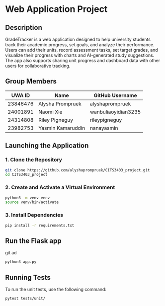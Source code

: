 # Web Application Project

  

## Description
GradeTracker is a web application designed to help university students track their academic progress, set goals, and analyze their performance. Users can add their units, record assessment tasks, set target grades, and visualize their progress with charts and AI-generated study suggestions. The app also supports sharing unit progress and dashboard data with other users for collaborative tracking.
  
  

## Group Members


| UWA ID   | Name               | GitHub Username          |
|----------|--------------------|--------------------------|
| 23846476 | Alysha Prompruek   | alyshaprompruek          |
| 24001891 | Naomi Xie          | wanbuliaoyidian3235      |
| 24314808 | Riley Pigneguy     | rileypigneguy            |
| 23982753 | Yasmin Kamaruddin  | nanayasmin               |
  
  
  

  
  

## Launching the Application

### 1. Clone the Repository

```bash
git clone https://github.com/alyshaprompruek/CITS3403_project.git
cd CITS3403_project
```

### 2. Create and Activate a Virtual Environment
```bash
python3 -m venv venv
source venv/bin/activate
```

### 3. Install Dependencies
```bash
pip install -r requirements.txt
```

## Run the Flask app
git ad
```bash
python3 app.py
```

## Running Tests

To run the unit tests, use the following command:

```bash
pytest tests/unit/
```

